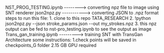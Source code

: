 NST_PROG_TESTING.ipynb --------> converting npz file to image using SNT renderer
json2npz.py  -----------> converting JSON to .npz format
          steps to run this file:
                1. clone to this repo TATA_RESEARCH
                2. !python json2npz.py --json stroke_params.json --out  my_strokes.npz
                3. this npz output can be fed to nst-pro_testing.ipynb to see the output as image
Trans_gan_training.ipynb ---------> training SNT with TransGan Architecture 
          some instructions:
                1.check points will be saved in checkpoints_G folder
                2.15 GB GPU required
             

